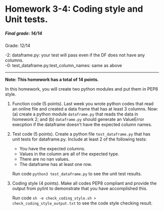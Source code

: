 # Homework 3-4: Coding style and Unit tests.

##### Final grade: 14/14  


Grade: 12/14   

-2: dataframe.py: your test will pass even if the DF does not have any columns.   
-0: test_dataframe.py.test_column_names: same as above  

------

**Note: This homework has a total of 14 points.**

In this homework, you will create two python modules and put them in PEP8 style.

1. Function code (5 points). Last week you wrote python codes that read an online file and created a data frame that has at least 3 columns. Now: (a) create a python module ``dataframe.py`` that reads the data in homework 2;  and (b) ``dataframe.py`` should generate an ValueError execption if the dataframe doesn't have the expected column names.

1. Test code (5 points). Create a python file ``test_dataframe.py`` that has unit tests for dataframe.py. Include at least 2 of the following tests:

   - You have the expected columns.
   - Values in the column are all of the expected type.
   - There are no nan values.
   - The dataframe has at least one row.

   Run code ``python3 test_dataframe.py`` to see the unit test results.
 
1. Coding style (4 points). Make all codes PEP8 compliant and provide the output from pylint to demonstrate that you have accomplished this.

   Run code ``sh -e check_coding_style.sh > check_coding_style_output.txt`` to see the code style checking result.
